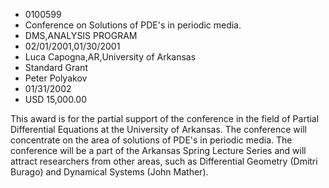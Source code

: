 
* 0100599
* Conference on Solutions of PDE's in periodic media.
* DMS,ANALYSIS PROGRAM
* 02/01/2001,01/30/2001
* Luca Capogna,AR,University of Arkansas
* Standard Grant
* Peter Polyakov
* 01/31/2002
* USD 15,000.00

This award is for the partial support of the conference in the field of Partial
Differential Equations at the University of Arkansas. The conference will
concentrate on the area of solutions of PDE's in periodic media. The conference
will be a part of the Arkansas Spring Lecture Series and will attract
researchers from other areas, such as Differential Geometry (Dmitri Burago) and
Dynamical Systems (John Mather).
